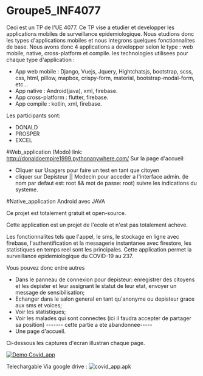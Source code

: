 # Groupe5_INF4077
Ceci est un TP de l'UE 4077. Ce TP vise a etudier et developper les applications mobiles de surveillance epidemiologique.
Nous etudions donc les types d'applications mobiles et nous integrons quelques fonctionnalites de base.
Nous avons donc 4 applications a developper selon le type : web mobile, native, cross-platform et compile. les technologies utilisees pour chaque type d'application :
  - App web mobile : Django, Vuejs, Jquery, Hightchatsjs, bootstrap, scss, css, html, pillow, mapbox, crispy-form, material, bootstrap-modal-form, etc...
  - App native : Android(java), xml, firebase.
  - App cross-platform : flutter, firebase.
  - App compile : kotlin, xml, firebase.
 
 Les participants sont:
  - DONALD
  - PROSPER
  - EXCEL
  
#Web_application (Modo)
link: http://donaldoempire1999.pythonanywhere.com/
Sur la page d'accueil:
  - Cliquer sur Usagers pour faire un test en tant que citoyen
  - cliquer sur Depisteur || Medecin pour acceder a l'interface admin. 
  (le nom par defaut est: root && mot de passe: root)
 suivre les indications du systeme.
 
 #Native_application Android avec JAVA
 
 Ce projet est totalement gratuit et open-source.
 
 Cette application est un projet de l'ecole et n'est pas totalement acheve.
 
 Les fonctionnalites tels que l'appel, le sms, le stockage en ligne avec firebase, l'authentification et la messagerie instantanee avec firestore, les statistiques en temps reel sont les principales. Cette application permet la surveillance epidemiologique du COVID-19 au 237.

Vous pouvez donc entre autres 

  * Dans le panneau de connexion pour depisteur: enregistrer des citoyens et les depister et leur assignant le statut de leur etat, envoyer un message de sensibilisation;
  * Echanger dans le salon general en tant qu'anonyme ou depisteur grace aux sms et voices;
  * Voir les statistiques;
  * Voir les malades qui sont connectes (ici il faudra accepter de partager sa position) ------- cette partie a ete abandonnee-----
  * Une page d'accueil.

Ci-dessous les captures d'ecran illustran chaque page.

[![Demo Covid_app](https://drive.google.com/file/d/1lu9Q7tKz0wNopyUJZJc8_wh9RBSVSIVc/view?usp=sharing)](https://drive.google.com/file/d/1AYGYqJn89Ojg7NQYL9uMv4S-Q5SgwbdA/view?usp=sharing)

 Telechargable Via google drive : 
 ![covid_app.apk](https://drive.google.com/file/d/1ty12JMN6s2QGfM6_Il8PyiDincZTWjQn/view?usp=sharing)
